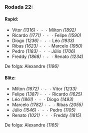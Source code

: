### Rodada 22:

#### Rapid:

* Vitor *(1316)* `· - ·` Milton *(1892)*  
* Ricardo *(1771)* `· - ·` Felipe *(1590)*  
* Diogo *(1236)* `· - ·` Léo *(1933)*  
* Ribas *(1623)* `· - ·` Marcelo *(1950)*  
* Pedro *(1183)* `· - ·` Júlio *(1706)*  
* Freddy *(1868)* `· - ·` Renato *(1234)*  

De folga: Alexandre *(1196)*

#### Blitz:

* Milton *(1672)* `· - ·` Vitor *(1233)*  
* Felipe *(1387)* `· - ·` Ricardo *(1625)*  
* Léo *(1861)* `· - ·` Diogo *(1493)*  
* Marcelo *(1782)* `· - ·` Ribas *(2055)*  
* Júlio *(1546)* `· - ·` Pedro *(1105)*  
* Renato *(1021)* `· - ·` Freddy *(1815)*  

De folga: Alexandre *(1165)*

